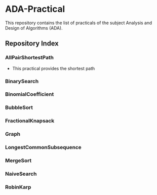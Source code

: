 # ADA-Practical

This repository contains the list of practicals of the subject Analysis and Design of Algorithms (ADA).

## Repository Index

### AllPairShortestPath
* This practical provides the shortest path

### BinarySearch


### BinomialCoefficient

### BubbleSort

### FractionalKnapsack

### Graph

### LongestCommonSubsequence

### MergeSort

### NaiveSearch

### RobinKarp
